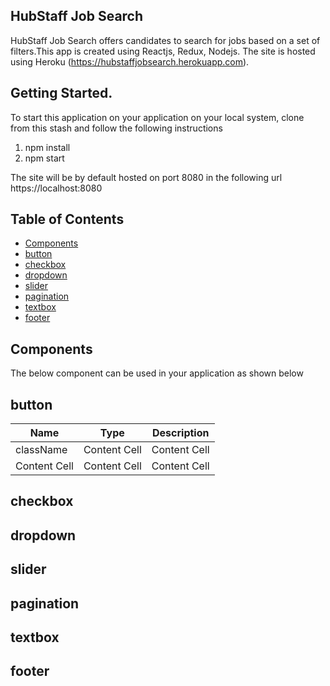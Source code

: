 ## HubStaff Job Search
HubStaff Job Search offers candidates to search for jobs based on
a set of filters.This app is created using Reactjs, Redux, Nodejs.
The site is hosted using Heroku (https://hubstaffjobsearch.herokuapp.com).

## Getting Started.
To start this application on your application on your local system,
clone from this stash and follow the following instructions
1) npm install
2) npm start

The site will be by default hosted on port 8080 in the following url 
https://localhost:8080

## Table of Contents

- [Components](#Components)
 - [button](#button)
 - [checkbox](#checkbox)
 - [dropdown](#dropdown)
 - [slider](#slider)
 - [pagination](#pagination)
 - [textbox](#textbox)
 - [footer](#footer)
 
## Components
The below component can be used in your application as shown below

## button

| Name  			|	 Type 		|Description   |	
| ------------- 	| ------------- |------------- |
| className		  	| Content Cell  |Content Cell  |
| Content Cell  	| Content Cell  |Content Cell  |



## checkbox 

## dropdown

## slider

## pagination

## textbox

## footer

